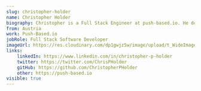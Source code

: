 ```yaml
---
slug: christopher-holder
name: Christopher Holder
biography: Christopher is a Full Stack Engineer at push-based.io. He does consulting and auditing on Angular applications to help companies optimize their application architecture and performance as an Open Source contributor he collaborates on projects that help make the web faster and speed regression by making testing performance easier and scalable.
from: Austria
work: Push-Based.io
jobRole: Full Stack Software Developer
imageUrl: https://res.cloudinary.com/dp1gwjz5w/image/upload/t_WideImage/v1720540147/ngrome-speaker/christopher_holder_tofd0r.jpg
links:
    linkedIn: https://www.linkedin.com/in/christopher-p-holder
    twitter: https://twitter.com/ChrisPHolder
    gitHub: https://github.com/ChristopherPHolder
    other: https://push-based.io
visible: true
---
```

